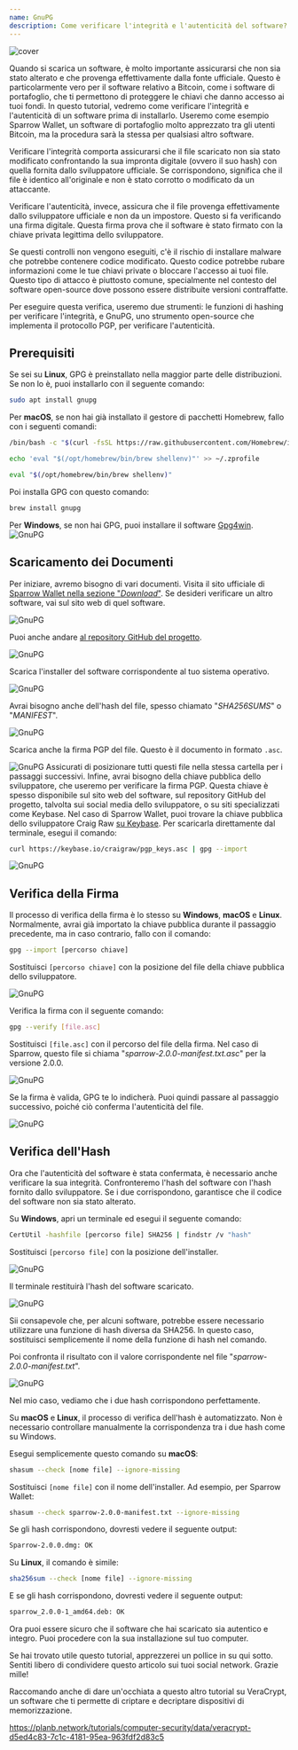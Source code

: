 ```yaml
---
name: GnuPG
description: Come verificare l'integrità e l'autenticità del software?
---
```

![cover](assets/cover.webp)

Quando si scarica un software, è molto importante assicurarsi che non sia stato alterato e che provenga effettivamente dalla fonte ufficiale. Questo è particolarmente vero per il software relativo a Bitcoin, come i software di portafoglio, che ti permettono di proteggere le chiavi che danno accesso ai tuoi fondi. In questo tutorial, vedremo come verificare l'integrità e l'autenticità di un software prima di installarlo. Useremo come esempio Sparrow Wallet, un software di portafoglio molto apprezzato tra gli utenti Bitcoin, ma la procedura sarà la stessa per qualsiasi altro software.

Verificare l'integrità comporta assicurarsi che il file scaricato non sia stato modificato confrontando la sua impronta digitale (ovvero il suo hash) con quella fornita dallo sviluppatore ufficiale. Se corrispondono, significa che il file è identico all'originale e non è stato corrotto o modificato da un attaccante.

Verificare l'autenticità, invece, assicura che il file provenga effettivamente dallo sviluppatore ufficiale e non da un impostore. Questo si fa verificando una firma digitale. Questa firma prova che il software è stato firmato con la chiave privata legittima dello sviluppatore.

Se questi controlli non vengono eseguiti, c'è il rischio di installare malware che potrebbe contenere codice modificato. Questo codice potrebbe rubare informazioni come le tue chiavi private o bloccare l'accesso ai tuoi file. Questo tipo di attacco è piuttosto comune, specialmente nel contesto del software open-source dove possono essere distribuite versioni contraffatte.

Per eseguire questa verifica, useremo due strumenti: le funzioni di hashing per verificare l'integrità, e GnuPG, uno strumento open-source che implementa il protocollo PGP, per verificare l'autenticità.

## Prerequisiti

Se sei su **Linux**, GPG è preinstallato nella maggior parte delle distribuzioni. Se non lo è, puoi installarlo con il seguente comando:

```bash
sudo apt install gnupg
```

Per **macOS**, se non hai già installato il gestore di pacchetti Homebrew, fallo con i seguenti comandi:

```bash
/bin/bash -c "$(curl -fsSL https://raw.githubusercontent.com/Homebrew/install/HEAD/install.sh)"
```

```bash
echo 'eval "$(/opt/homebrew/bin/brew shellenv)"' >> ~/.zprofile
```

```bash
eval "$(/opt/homebrew/bin/brew shellenv)"
```

Poi installa GPG con questo comando:

```bash
brew install gnupg
```
Per **Windows**, se non hai GPG, puoi installare il software [Gpg4win](https://www.gpg4win.org/).
![GnuPG](assets/notext/01.webp)

## Scaricamento dei Documenti

Per iniziare, avremo bisogno di vari documenti. Visita il sito ufficiale di [Sparrow Wallet nella sezione "*Download*"](https://sparrowwallet.com/download/). Se desideri verificare un altro software, vai sul sito web di quel software.

![GnuPG](assets/notext/02.webp)

Puoi anche andare [al repository GitHub del progetto](https://github.com/sparrowwallet/sparrow/releases).

![GnuPG](assets/notext/03.webp)

Scarica l'installer del software corrispondente al tuo sistema operativo.

![GnuPG](assets/notext/04.webp)

Avrai bisogno anche dell'hash del file, spesso chiamato "*SHA256SUMS*" o "*MANIFEST*".

![GnuPG](assets/notext/05.webp)

Scarica anche la firma PGP del file. Questo è il documento in formato `.asc`.

![GnuPG](assets/notext/06.webp)
Assicurati di posizionare tutti questi file nella stessa cartella per i passaggi successivi.
Infine, avrai bisogno della chiave pubblica dello sviluppatore, che useremo per verificare la firma PGP. Questa chiave è spesso disponibile sul sito web del software, sul repository GitHub del progetto, talvolta sui social media dello sviluppatore, o su siti specializzati come Keybase. Nel caso di Sparrow Wallet, puoi trovare la chiave pubblica dello sviluppatore Craig Raw [su Keybase](https://keybase.io/craigraw). Per scaricarla direttamente dal terminale, esegui il comando:

```bash
curl https://keybase.io/craigraw/pgp_keys.asc | gpg --import
```

![GnuPG](assets/notext/07.webp)

## Verifica della Firma

Il processo di verifica della firma è lo stesso su **Windows**, **macOS** e **Linux**. Normalmente, avrai già importato la chiave pubblica durante il passaggio precedente, ma in caso contrario, fallo con il comando:

```bash
gpg --import [percorso chiave]
```

Sostituisci `[percorso chiave]` con la posizione del file della chiave pubblica dello sviluppatore.

![GnuPG](assets/notext/08.webp)

Verifica la firma con il seguente comando:

```bash
gpg --verify [file.asc]
```

Sostituisci `[file.asc]` con il percorso del file della firma. Nel caso di Sparrow, questo file si chiama "*sparrow-2.0.0-manifest.txt.asc*" per la versione 2.0.0.

![GnuPG](assets/notext/09.webp)

Se la firma è valida, GPG te lo indicherà. Puoi quindi passare al passaggio successivo, poiché ciò conferma l'autenticità del file.

![GnuPG](assets/notext/10.webp)

## Verifica dell'Hash
Ora che l'autenticità del software è stata confermata, è necessario anche verificare la sua integrità. Confronteremo l'hash del software con l'hash fornito dallo sviluppatore. Se i due corrispondono, garantisce che il codice del software non sia stato alterato.

Su **Windows**, apri un terminale ed esegui il seguente comando:

```bash
CertUtil -hashfile [percorso file] SHA256 | findstr /v "hash"
```

Sostituisci `[percorso file]` con la posizione dell'installer.

![GnuPG](assets/notext/11.webp)

Il terminale restituirà l'hash del software scaricato.

![GnuPG](assets/notext/12.webp)

Sii consapevole che, per alcuni software, potrebbe essere necessario utilizzare una funzione di hash diversa da SHA256. In questo caso, sostituisci semplicemente il nome della funzione di hash nel comando.

Poi confronta il risultato con il valore corrispondente nel file "*sparrow-2.0.0-manifest.txt*".

![GnuPG](assets/notext/13.webp)

Nel mio caso, vediamo che i due hash corrispondono perfettamente.

Su **macOS** e **Linux**, il processo di verifica dell'hash è automatizzato. Non è necessario controllare manualmente la corrispondenza tra i due hash come su Windows.

Esegui semplicemente questo comando su **macOS**:

```bash
shasum --check [nome file] --ignore-missing
```

Sostituisci `[nome file]` con il nome dell'installer. Ad esempio, per Sparrow Wallet:

```bash
shasum --check sparrow-2.0.0-manifest.txt --ignore-missing
```

Se gli hash corrispondono, dovresti vedere il seguente output:

```bash
Sparrow-2.0.0.dmg: OK
```
Su **Linux**, il comando è simile:
```bash
sha256sum --check [nome file] --ignore-missing
```

E se gli hash corrispondono, dovresti vedere il seguente output:

```bash
sparrow_2.0.0-1_amd64.deb: OK
```

Ora puoi essere sicuro che il software che hai scaricato sia autentico e integro. Puoi procedere con la sua installazione sul tuo computer.

Se hai trovato utile questo tutorial, apprezzerei un pollice in su qui sotto. Sentiti libero di condividere questo articolo sui tuoi social network. Grazie mille!

Raccomando anche di dare un'occhiata a questo altro tutorial su VeraCrypt, un software che ti permette di criptare e decriptare dispositivi di memorizzazione.

https://planb.network/tutorials/computer-security/data/veracrypt-d5ed4c83-7c1c-4181-95ea-963fdf2d83c5
